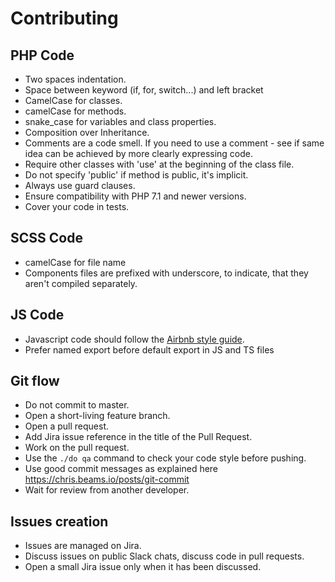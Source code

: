 # Contributing

## PHP Code
- Two spaces indentation.
- Space between keyword (if, for, switch...) and left bracket
- CamelCase for classes.
- camelCase for methods.
- snake_case for variables and class properties.
- Composition over Inheritance.
- Comments are a code smell. If you need to use a comment - see if same idea can be achieved by more clearly expressing code.
- Require other classes with 'use' at the beginning of the class file.
- Do not specify 'public' if method is public, it's implicit.
- Always use guard clauses.
- Ensure compatibility with PHP 7.1 and newer versions.
- Cover your code in tests.

## SCSS Code
- camelCase for file name
- Components files are prefixed with underscore, to indicate, that they aren't compiled separately.

## JS Code
- Javascript code should follow the [Airbnb style guide](https://github.com/airbnb/javascript).
- Prefer named export before default export in JS and TS files

## Git flow
- Do not commit to master.
- Open a short-living feature branch.
- Open a pull request.
- Add Jira issue reference in the title of the Pull Request.
- Work on the pull request.
- Use the `./do qa` command to check your code style before pushing.
- Use good commit messages as explained here https://chris.beams.io/posts/git-commit
- Wait for review from another developer.

## Issues creation
- Issues are managed on Jira.
- Discuss issues on public Slack chats, discuss code in pull requests.
- Open a small Jira issue only when it has been discussed.
